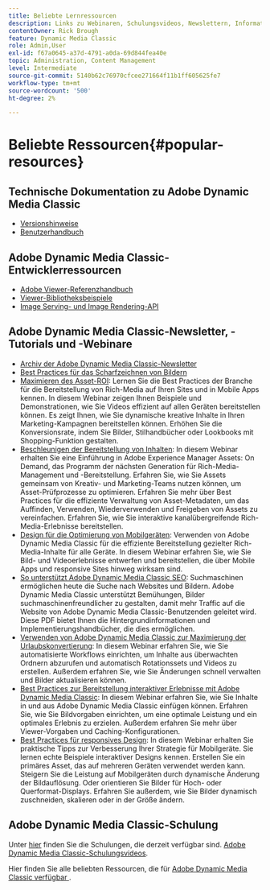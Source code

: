 ```yaml
---
title: Beliebte Lernressourcen
description: Links zu Webinaren, Schulungsvideos, Newslettern, Informationen zu Best Practices und Entwicklerressourcen für Adobe Dynamic Media Classic.
contentOwner: Rick Brough
feature: Dynamic Media Classic
role: Admin,User
exl-id: f67a0645-a37d-4791-a0da-69d844fea40e
topic: Administration, Content Management
level: Intermediate
source-git-commit: 5140b62c76970cfcee271664f11b1ff605625fe7
workflow-type: tm+mt
source-wordcount: '500'
ht-degree: 2%

---
```


# Beliebte Ressourcen{#popular-resources}

## Technische Dokumentation zu Adobe Dynamic Media Classic

* [Versionshinweise](https://experienceleague.adobe.com/de/docs/dynamic-media-developer-resources/release-notes/s7rn2017)
* [Benutzerhandbuch](introduction.md)

## Adobe Dynamic Media Classic-Entwicklerressourcen

* [Adobe Viewer-Referenzhandbuch](https://experienceleague.adobe.com/de/docs/dynamic-media-developer-resources)
* [Viewer-Bibliotheksbeispiele](https://landing.adobe.com/en/na/dynamic-media/ctir-2755/live-demos.html)
* [Image Serving- und Image Rendering-API](https://experienceleague.adobe.com/de/docs/dynamic-media-developer-resources)

## Adobe Dynamic Media Classic-Newsletter, -Tutorials und -Webinare

* [Archiv der Adobe Dynamic Media Classic-Newsletter](/help/using/dynamic-media-newsletter.md)
* [Best Practices für das Scharfzeichnen von Bildern](/help/using/assets/s7_sharpening_images.pdf)
* [Maximieren des Asset-ROI](https://adobecustomersuccess.adobeconnect.com/p5ar3hfrrec/?launcher=false&fcsContent=true&pbMode=normal&proto=true): Lernen Sie die Best Practices der Branche für die Bereitstellung von Rich-Media auf Ihren Sites und in Mobile Apps kennen. In diesem Webinar zeigen Ihnen Beispiele und Demonstrationen, wie Sie Videos effizient auf allen Geräten bereitstellen können. Es zeigt Ihnen, wie Sie dynamische kreative Inhalte in Ihren Marketing-Kampagnen bereitstellen können. Erhöhen Sie die Konversionsrate, indem Sie Bilder, Stilhandbücher oder Lookbooks mit Shopping-Funktion gestalten.
* [Beschleunigen der Bereitstellung von Inhalten](https://adobecustomersuccess.adobeconnect.com/p88ducm9pqv/): In diesem Webinar erhalten Sie eine Einführung in Adobe Experience Manager Assets: On Demand, das Programm der nächsten Generation für Rich-Media-Management und -Bereitstellung. Erfahren Sie, wie Sie Assets gemeinsam von Kreativ- und Marketing-Teams nutzen können, um Asset-Prüfprozesse zu optimieren. Erfahren Sie mehr über Best Practices für die effiziente Verwaltung von Asset-Metadaten, um das Auffinden, Verwenden, Wiederverwenden und Freigeben von Assets zu vereinfachen. Erfahren Sie, wie Sie interaktive kanalübergreifende Rich-Media-Erlebnisse bereitstellen.
* [Design für die Optimierung von Mobilgeräten](https://adobecustomersuccess.adobeconnect.com/p6oqd3wydif/?launcher=false&fcsContent=true&pbMode=normal&proto=true): Verwenden von Adobe Dynamic Media Classic für die effiziente Bereitstellung gezielter Rich-Media-Inhalte für alle Geräte. In diesem Webinar erfahren Sie, wie Sie Bild- und Videoerlebnisse entwerfen und bereitstellen, die über Mobile Apps und responsive Sites hinweg wirksam sind.
* [So unterstützt Adobe Dynamic Media Classic SEO](/help/using/assets/s7_seo.pdf): Suchmaschinen ermöglichen heute die Suche nach Websites und Bildern. Adobe Dynamic Media Classic unterstützt Bemühungen, Bilder suchmaschinenfreundlicher zu gestalten, damit mehr Traffic auf die Website von Adobe Dynamic Media Classic-Benutzenden geleitet wird. Diese PDF bietet Ihnen die Hintergrundinformationen und Implementierungshandbücher, die dies ermöglichen.
* [Verwenden von Adobe Dynamic Media Classic zur Maximierung der Urlaubskonvertierung](https://adobecustomersuccess.adobeconnect.com/p32n1yr85c9/?proto=true): In diesem Webinar erfahren Sie, wie Sie automatisierte Workflows einrichten, um Inhalte aus überwachten Ordnern abzurufen und automatisch Rotationssets und Videos zu erstellen. Außerdem erfahren Sie, wie Sie Änderungen schnell verwalten und Bilder aktualisieren können.
* [Best Practices zur Bereitstellung interaktiver Erlebnisse mit Adobe Dynamic Media Classic](https://seminars.adobeconnect.com/p7wb8ej3u6d/): In diesem Webinar erfahren Sie, wie Sie Inhalte in und aus Adobe Dynamic Media Classic einfügen können. Erfahren Sie, wie Sie Bildvorgaben einrichten, um eine optimale Leistung und ein optimales Erlebnis zu erzielen. Außerdem erfahren Sie mehr über Viewer-Vorgaben und Caching-Konfigurationen.
* [Best Practices für responsives Design](https://offers.adobe.com/en/na/marketing/landings/_40458_responsive_design_live_on_demand_webinar.html): In diesem Webinar erhalten Sie praktische Tipps zur Verbesserung Ihrer Strategie für Mobilgeräte. Sie lernen echte Beispiele interaktiver Designs kennen. Erstellen Sie ein primäres Asset, das auf mehreren Geräten verwendet werden kann. Steigern Sie die Leistung auf Mobilgeräten durch dynamische Änderung der Bildauflösung. Oder orientieren Sie Bilder für Hoch- oder Querformat-Displays. Erfahren Sie außerdem, wie Sie Bilder dynamisch zuschneiden, skalieren oder in der Größe ändern.

## Adobe Dynamic Media Classic-Schulung

Unter [hier](https://training.adobe.com/training/courses.html#product=adobe-scene7) finden Sie die Schulungen, die derzeit verfügbar sind.
[Adobe Dynamic Media Classic-Schulungsvideos](https://experienceleague.adobe.com/de/docs/dynamic-media-classic/using/intro/training-videos#intro).

Hier finden Sie alle beliebten Ressourcen, die für [Adobe Dynamic Media Classic verfügbar &#x200B;](home.md).
